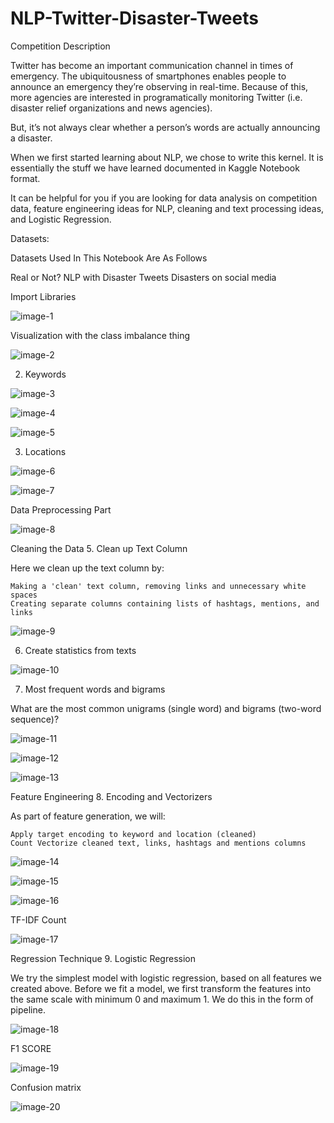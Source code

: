 # NLP-Twitter-Disaster-Tweets


Competition Description

Twitter has become an important communication channel in times of emergency. The ubiquitousness of smartphones enables people to announce an emergency they’re observing in real-time. Because of this, more agencies are interested in programatically monitoring Twitter (i.e. disaster relief organizations and news agencies).

But, it’s not always clear whether a person’s words are actually announcing a disaster.

When we first started learning about NLP, we chose to write this kernel. It is essentially the stuff we have learned documented in Kaggle Notebook format.

It can be helpful for you if you are looking for data analysis on competition data, feature engineering ideas for NLP, cleaning and text processing ideas, and Logistic Regression.

Datasets:

Datasets Used In This Notebook Are As Follows

Real or Not? NLP with Disaster Tweets
Disasters on social media

Import Libraries

![image-1](https://github.com/hemangikinger/NLP-Twitter-Disaster-Tweets/blob/master/image-1.JPG)

Visualization with the class imbalance thing

![image-2](https://github.com/hemangikinger/NLP-Twitter-Disaster-Tweets/blob/master/image-2.JPG)


2. Keywords

![image-3](https://github.com/hemangikinger/NLP-Twitter-Disaster-Tweets/blob/master/image-3.JPG)

![image-4](https://github.com/hemangikinger/NLP-Twitter-Disaster-Tweets/blob/master/image-4.JPG)

![image-5](https://github.com/hemangikinger/NLP-Twitter-Disaster-Tweets/blob/master/image-5.JPG)

3. Locations

![image-6](https://github.com/hemangikinger/NLP-Twitter-Disaster-Tweets/blob/master/image-6.JPG)

![image-7](https://github.com/hemangikinger/NLP-Twitter-Disaster-Tweets/blob/master/image-7.JPG)

Data Preprocessing Part

![image-8](https://github.com/hemangikinger/NLP-Twitter-Disaster-Tweets/blob/master/image-8.JPG)


Cleaning the Data
5. Clean up Text Column

Here we clean up the text column by:

    Making a 'clean' text column, removing links and unnecessary white spaces
    Creating separate columns containing lists of hashtags, mentions, and links
    
![image-9](https://github.com/hemangikinger/NLP-Twitter-Disaster-Tweets/blob/master/image-9.JPG)    

6. Create statistics from texts

![image-10](https://github.com/hemangikinger/NLP-Twitter-Disaster-Tweets/blob/master/image-10.JPG) 


7. Most frequent words and bigrams

What are the most common unigrams (single word) and bigrams (two-word sequence)?

![image-11](https://github.com/hemangikinger/NLP-Twitter-Disaster-Tweets/blob/master/image-11.JPG)

![image-12](https://github.com/hemangikinger/NLP-Twitter-Disaster-Tweets/blob/master/image-12.JPG)

![image-13](https://github.com/hemangikinger/NLP-Twitter-Disaster-Tweets/blob/master/image-13.JPG)


Feature Engineering
8. Encoding and Vectorizers

As part of feature generation, we will:

    Apply target encoding to keyword and location (cleaned)
    Count Vectorize cleaned text, links, hashtags and mentions columns

![image-14](https://github.com/hemangikinger/NLP-Twitter-Disaster-Tweets/blob/master/image-14.JPG)

![image-15](https://github.com/hemangikinger/NLP-Twitter-Disaster-Tweets/blob/master/image-15.JPG)

![image-16](https://github.com/hemangikinger/NLP-Twitter-Disaster-Tweets/blob/master/image-16.JPG)

TF-IDF Count

![image-17](https://github.com/hemangikinger/NLP-Twitter-Disaster-Tweets/blob/master/image-17.JPG)


Regression Technique
9. Logistic Regression

We try the simplest model with logistic regression, based on all features we created above. Before we fit a model, we first transform the features into the same scale with minimum 0 and maximum 1. We do this in the form of pipeline.

![image-18](https://github.com/hemangikinger/NLP-Twitter-Disaster-Tweets/blob/master/image-18.JPG)

F1 SCORE

![image-19](https://github.com/hemangikinger/NLP-Twitter-Disaster-Tweets/blob/master/image-19.JPG)

Confusion matrix

![image-20](https://github.com/hemangikinger/NLP-Twitter-Disaster-Tweets/blob/master/image-20.JPG)


